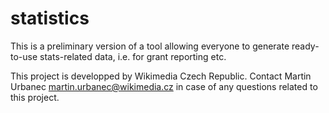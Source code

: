 # statistics

This is a preliminary version of a tool allowing everyone to generate ready-to-use
stats-related data, i.e. for grant reporting etc. 

This project is developped by Wikimedia Czech Republic. Contact Martin Urbanec <martin.urbanec@wikimedia.cz>
in case of any questions related to this project.
